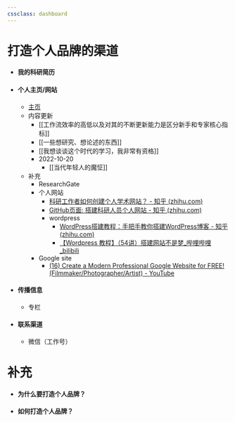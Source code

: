 ```yaml
---
cssclass: dashboard
---
```

# 打造个人品牌的渠道
- #### 我的科研简历
- #### 个人主页/网站
	- [主页](https://sites.google.com/u/0/new/?authuser=0)
	- 内容更新
		- [[工作流效率的高低以及对其的不断更新能力是区分新手和专家核心指标]]       
		- [[一些想研究、想论述的东西]]                                
		- [[我想谈谈这个时代的学习，我非常有资格]]
		- 2022-10-20
			- [[当代年轻人的魔怔]]
	- 补充
		- ResearchGate
		- 个人网站
			- [科研工作者如何创建个人学术网站？ - 知乎 (zhihu.com)](https://zhuanlan.zhihu.com/p/149452302)
			- [GitHub页面: 搭建科研人员个人网站 - 知乎 (zhihu.com)](https://zhuanlan.zhihu.com/p/370549865)
			- wordpress
				- [WordPress搭建教程：手把手教你搭建WordPress博客 - 知乎 (zhihu.com)](https://zhuanlan.zhihu.com/p/37896471)
				- [【Wordpress 教程】（54讲）搭建网站不是梦_哔哩哔哩_bilibili](https://www.bilibili.com/video/BV15J411X7wq?spm_id_from=333.337.search-card.all.click&vd_source=025a435f75f64171dd9cd96896be80a4)
		- Google site
			- [(16) Create a Modern Professional Google Website for FREE! (Filmmaker/Photographer/Artist) - YouTube](https://www.youtube.com/watch?v=W1_xz6yDOgE)
- #### 传播信息
	- 专栏
- #### 联系渠道
	- 微信（工作号）

# 补充
- #### 为什么要打造个人品牌？
- #### 如何打造个人品牌？